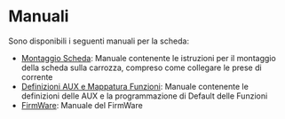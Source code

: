 # Manuali
Sono disponibili i seguenti manuali per la scheda:
- [Montaggio Scheda](https://github.com/TheFidax/TFX068/blob/main/Manuali/TFX066_Montaggio_Scheda.odt): Manuale contenente le istruzioni per il montaggio della scheda sulla carrozza, compreso come collegare le prese di corrente</br>
- [Definizioni AUX e Mappatura Funzioni](https://github.com/TheFidax/TFX068/blob/main/Manuali/TFX066_Mappatura_AUX_Funzioni.odt): Manuale contenente le definizioni delle AUX e la programmazione di Default delle Funzioni</br>
- [FirmWare](https://github.com/TheFidax/TFX_FIRMWARE_SCHEDE_ILLUMINAZIONE): Manuale del FirmWare</br>
